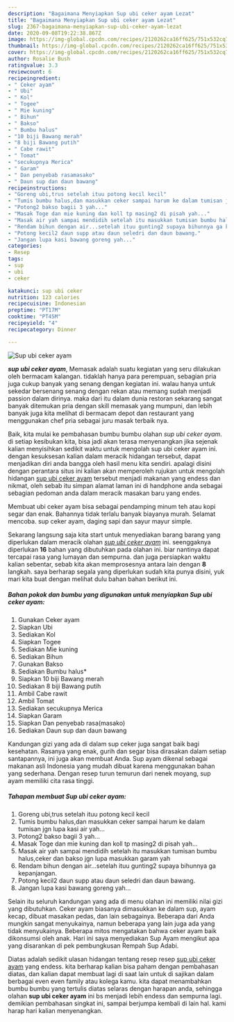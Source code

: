 ```yaml
---
description: "Bagaimana Menyiapkan Sup ubi ceker ayam Lezat"
title: "Bagaimana Menyiapkan Sup ubi ceker ayam Lezat"
slug: 2367-bagaimana-menyiapkan-sup-ubi-ceker-ayam-lezat
date: 2020-09-08T19:22:38.867Z
image: https://img-global.cpcdn.com/recipes/2120262ca16ff625/751x532cq70/sup-ubi-ceker-ayam-foto-resep-utama.jpg
thumbnail: https://img-global.cpcdn.com/recipes/2120262ca16ff625/751x532cq70/sup-ubi-ceker-ayam-foto-resep-utama.jpg
cover: https://img-global.cpcdn.com/recipes/2120262ca16ff625/751x532cq70/sup-ubi-ceker-ayam-foto-resep-utama.jpg
author: Rosalie Bush
ratingvalue: 3.3
reviewcount: 6
recipeingredient:
- " Ceker ayam"
- " Ubi"
- " Kol"
- " Togee"
- " Mie kuning"
- " Bihun"
- " Bakso"
- " Bumbu halus"
- "10 biji Bawang merah"
- "8 biji Bawang putih"
- " Cabe rawit"
- " Tomat"
- "secukupnya Merica"
- " Garam"
- " Dan penyebab rasamasako"
- " Daun sup dan daun bawang"
recipeinstructions:
- "Goreng ubi,trus setelah ituu potong kecil kecil"
- "Tumis bumbu halus,dan masukkan ceker sampai harum ke dalam tumisan jgn lupa kasi air yah..."
- "Potong2 bakso bagii 3 yah..."
- "Masak Toge dan mie kuning dan koll tp masing2 di pisah yah..."
- "Masak air yah sampai mendidih setelah itu masukkan tumisan bumbu halus,ceker dan bakso jgn lupa masukkan garam yah"
- "Rendam bihun dengan air...setelah ituu gunting2 supaya bihunnya ga kepanjangan."
- "Potong kecil2 daun supp atau daun seledri dan daun bawang."
- "Jangan lupa kasi bawang goreng yah..."
categories:
- Resep
tags:
- sup
- ubi
- ceker

katakunci: sup ubi ceker 
nutrition: 123 calories
recipecuisine: Indonesian
preptime: "PT17M"
cooktime: "PT45M"
recipeyield: "4"
recipecategory: Dinner

---
```



![Sup ubi ceker ayam](https://img-global.cpcdn.com/recipes/2120262ca16ff625/751x532cq70/sup-ubi-ceker-ayam-foto-resep-utama.jpg)

<b><i>sup ubi ceker ayam</i></b>, Memasak adalah suatu kegiatan yang seru dilakukan oleh bermacam kalangan. tidaklah hanya para perempuan, sebagian pria juga cukup banyak yang senang dengan kegiatan ini. walau hanya untuk sekedar bersenang senang dengan rekan atau memang sudah menjadi passion dalam dirinya. maka dari itu dalam dunia restoran sekarang sangat banyak ditemukan pria dengan skill memasak yang mumpuni, dan lebih banyak juga kita melihat di bermacam depot dan restaurant yang menggunakan chef pria sebagai juru masak terbaik nya.

Baik, kita mulai ke pembahasan bumbu bumbu olahan <i>sup ubi ceker ayam</i>. di setiap kesibukan kita, bisa jadi akan terasa menyenangkan jika sejenak kalian menyisihkan sedikit waktu untuk mengolah sup ubi ceker ayam ini. dengan kesuksesan kalian dalam meracik hidangan tersebut, dapat menjadikan diri anda bangga oleh hasil menu kita sendiri. apalagi disini dengan perantara situs ini kalian akan memperoleh rujukan untuk mengolah hidangan <u>sup ubi ceker ayam</u> tersebut menjadi makanan yang endess dan nikmat, oleh sebab itu simpan alamat laman ini di handphone anda sebagai sebagian pedoman anda dalam meracik masakan baru yang endes.

Membuat ubi ceker ayam bisa sebagai pendamping minum teh atau kopi segar dan enak. Bahannya tidak terlalu banyak biayanya murah. Selamat mencoba. sup ceker ayam, daging sapi dan sayur mayur simple.


Sekarang langsung saja kita start untuk menyediakan barang barang yang diperlukan dalam meracik olahan <u><i>sup ubi ceker ayam</i></u> ini. seenggaknya diperlukan <b>16</b> bahan yang dibutuhkan pada olahan ini. biar nantinya dapat tercapai rasa yang lumayan dan sempurna. dan juga persiapkan waktu kalian sebentar, sebab kita akan memprosesnya antara lain dengan <b>8</b> langkah. saya berharap segala yang diperlukan sudah kita punya disini, yuk mari kita buat dengan melihat dulu bahan bahan berikut ini.

<!--inarticleads1-->

##### Bahan pokok dan bumbu yang digunakan untuk menyiapkan Sup ubi ceker ayam:

1. Gunakan  Ceker ayam
1. Siapkan  Ubi
1. Sediakan  Kol
1. Siapkan  Togee
1. Sediakan  Mie kuning
1. Sediakan  Bihun
1. Gunakan  Bakso
1. Sediakan  Bumbu halus*
1. Siapkan 10 biji Bawang merah
1. Sediakan 8 biji Bawang putih
1. Ambil  Cabe rawit
1. Ambil  Tomat
1. Sediakan secukupnya Merica
1. Siapkan  Garam
1. Siapkan  Dan penyebab rasa(masako)
1. Sediakan  Daun sup dan daun bawang


Kandungan gizi yang ada di dalam sup ceker juga sangat baik bagi kesehatan. Rasanya yang enak, gurih dan segar bisa dirasakan dalam setiap santapannya, ini juga akan membuat Anda. Sup ayam dikenal sebagai makanan asli Indonesia yang mudah dibuat karena menggunakan bahan yang sederhana. Dengan resep turun temurun dari nenek moyang, sup ayam memiliki cita rasa tinggi. 

<!--inarticleads2-->

##### Tahapan membuat Sup ubi ceker ayam:

1. Goreng ubi,trus setelah ituu potong kecil kecil
1. Tumis bumbu halus,dan masukkan ceker sampai harum ke dalam tumisan jgn lupa kasi air yah...
1. Potong2 bakso bagii 3 yah...
1. Masak Toge dan mie kuning dan koll tp masing2 di pisah yah...
1. Masak air yah sampai mendidih setelah itu masukkan tumisan bumbu halus,ceker dan bakso jgn lupa masukkan garam yah
1. Rendam bihun dengan air...setelah ituu gunting2 supaya bihunnya ga kepanjangan.
1. Potong kecil2 daun supp atau daun seledri dan daun bawang.
1. Jangan lupa kasi bawang goreng yah...


Selain itu seluruh kandungan yang ada di menu olahan ini memiliki nilai gizi yang dibutuhkan. Ceker ayam biasanya dimasukkan ke dalam sup, ayam kecap, dibuat masakan pedas, dan lain sebagainya. Beberapa dari Anda mungkin sangat menyukainya, namun beberapa yang lain juga ada yang tidak menyukainya. Beberapa mitos mengatakan bahwa ceker ayam baik dikonsumsi oleh anak. Hari ini saya menyediakan Sup Ayam mengikut apa yang disarankan di pek pembungkusan Rempah Sup Adabi. 

Diatas adalah sedikit ulasan hidangan tentang resep resep <u>sup ubi ceker ayam</u> yang endess. kita berharap kalian bisa paham dengan pembahasan diatas, dan kalian dapat membuat lagi di saat lain untuk di sajikan dalam berbagai even even family atau kolega kamu. kita dapat menambahkan bumbu bumbu yang tertulis diatas selaras dengan harapan anda, sehingga olahan <b>sup ubi ceker ayam</b> ini bs menjadi lebih endess dan sempurna lagi. demikian pembahasan singkat ini, sampai berjumpa kembali di lain hal. kami harap hari kalian menyenangkan.
